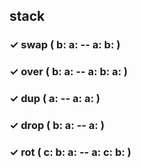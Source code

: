 ## stack



### ✓ swap ( b: a: -- a: b: )
### ✓ over ( b: a: -- a: b: a: )
### ✓ dup ( a: -- a: a: )
### ✓ drop ( b: a: -- a: )
### ✓ rot ( c: b: a: -- a: c: b: )
